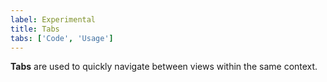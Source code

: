 ```yaml
---
label: Experimental
title: Tabs
tabs: ['Code', 'Usage']
---
```


**Tabs** are used to quickly navigate between views within the same context.

<component
    name="Tabs"
    component="tabs"
    variation="tabs"
    experimental="true"
    >
</component>
<component-docs component="tabs" experimental="true"></component-docs>
